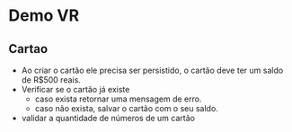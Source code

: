 # Demo VR

## Cartao
 - Ao criar o cartão ele precisa ser persistido, o cartão deve ter um saldo de R$500 reais.
 - Verificar se o cartão já existe
   - caso exista retornar uma mensagem de erro.
   - caso não exista, salvar o cartão com o seu saldo.
 - validar a quantidade de números de um cartão


